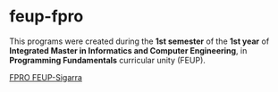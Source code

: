 # feup-fpro
 
This programs were created during the **1st semester** of the **1st year** of **Integrated Master in Informatics and Computer Engineering**, in **Programming Fundamentals** curricular unity (FEUP).

[FPRO FEUP-Sigarra](https://sigarra.up.pt/feup/pt/ucurr_geral.ficha_uc_view?pv_ocorrencia_id=332985 "Curricular Unity Homepage")
